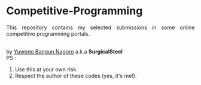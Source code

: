 # Competitive-Programming
<p align="justify">This repository contains my selected submissions in some online competitive programming portals.</p><br>
by <a href="https://bangunnagoro.wordpress.com" target="_blank">Yuwono Bangun Nagoro</a>  a.k.a <b>SurgicalSteel</b><br>
PS : 
<ol>
<li>Use this at your own risk.</li>
<li>Respect the author of these codes (yes, it's me!).</li></ol>

